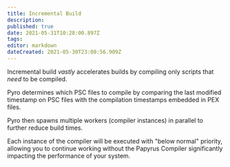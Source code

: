 ```yaml
---
title: Incremental Build
description: 
published: true
date: 2021-05-31T10:28:00.897Z
tags: 
editor: markdown
dateCreated: 2021-05-30T23:08:56.909Z
---
```


Incremental build _vastly_ accelerates builds by compiling only scripts that *need* to be compiled.

Pyro determines which PSC files to compile by comparing the last modified timestamp on PSC files with the compilation timestamps embedded in PEX files.

Pyro then spawns multiple workers (compiler instances) in parallel to further reduce build times.

Each instance of the compiler will be executed with "below normal" priority, allowing you to continue working without the Papyrus Compiler significantly impacting the performance of your system.
